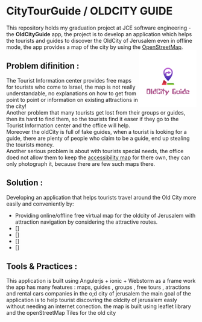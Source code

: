 # CityTourGuide / OLDCITY GUIDE
  This repository holds  my graduation project at JCE software engineering - the **OldCityGuide** app, the project is to develop an application which helps the tourists and guides to discover the OldCity of Jerusalem even in offline mode, the app provides a map of the city by using the [OpenStreetMap](https://www.openstreetmap.org/#map=19/31.77659/35.22732).
<img align = "right" src = "https://github.com/linaza/CityTourGuide/blob/master/ab.png" width = 30%>

## Problem difinition :
  The Tourist Information center provides free maps for tourists who come to Israel, the map is not really understandable, no explanations on how to get from point to point or information on existing attractions in the city!<br/>
Another problem that many tourists get lost from their groups or guides, then its hard to find them, so the tourists find it easer if they go to the Tourist Information center and the office will help. <br/>
Moreover the oldCity is full of fake guides, when a tourist is looking for a guide, there are plenty of people who claim to be a guide, end up stealing the tourists money.<br/>
Another serious problem is about with tourists special needs, the office doed not allow them to keep the [accessibility map](https://mfa.gov.il/MFA/IsraelExperience/Experience2016/AccessibilityMap.jpg) for there own, they can only photograph it, because there are few such maps there.
## Solution :
Developing an application that helps tourists travel around the Old City more easily and conveniently by:
- Providing online/offline free virtual map for the oldcity of Jerusalem with attraction navigation by considering the attractive routes.
- []
- []
- []
- []
## Tools & Practices :
This application is built using Angulerjs + ionic + Webstorm as a frame work 
the app has many features : maps, guides , groups , free tours , atractions and rental cars companies in the o;d city of jerusalem
the main goal of the application is to help tourist discovring the oldcity of jerusalem easly without needing an internet conection.
the map is built using leaflet library and the openStreetMap Tiles for the old city 

